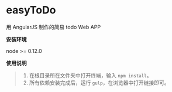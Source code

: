 # easyToDo
用 AngularJS 制作的简易 todo Web APP

**安装环境**

node >= 0.12.0

**使用说明**

> 1. 在根目录所在文件夹中打开终端，输入 `npm install`。
> 2. 所有依赖安装完成后，运行 `gulp`，在浏览器中打开链接即可。


